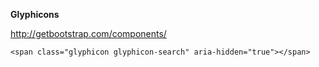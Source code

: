 **Glyphicons**

http://getbootstrap.com/components/

~~~
<span class="glyphicon glyphicon-search" aria-hidden="true"></span>
~~~
